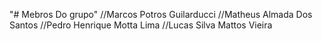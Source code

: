 "# Mebros Do grupo" 
//Marcos Potros Guilarducci
//Matheus Almada Dos Santos
//Pedro Henrique Motta Lima
//Lucas Silva Mattos Vieira
